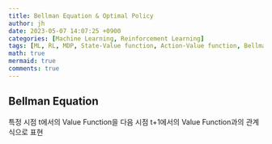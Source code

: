 ```yaml
---
title: Bellman Equation & Optimal Policy
author: jh
date: 2023-05-07 14:07:25 +0900
categories: [Machine Learning, Reinforcement Learning]
tags: [ML, RL, MDP, State-Value function, Action-Value function, Bellman equation]
math: true
mermaid: true
comments: true
---
```


## Bellman Equation
특정 시점 t에서의 Value Function을 다음 시점 t+1에서의 Value Function과의 관계식으로 표현


